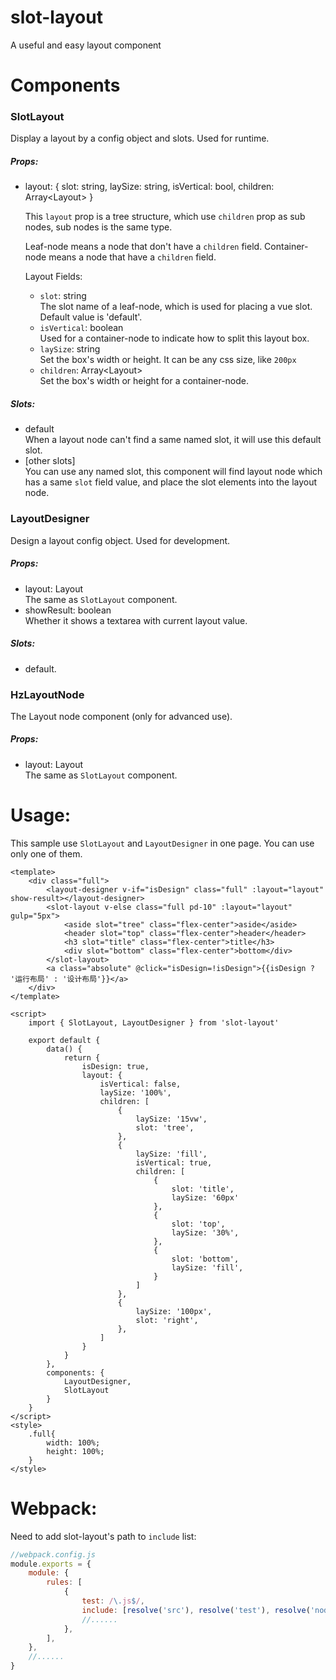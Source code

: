 # slot-layout
A useful and easy layout component

# Components

### SlotLayout
Display a layout by a config object and slots. Used for runtime.

##### Props:
* layout: { slot: string, laySize: string, isVertical: bool, children: Array\<Layout> }

  This `layout` prop is a tree structure, which use `children` prop as sub nodes, sub nodes is the same type. 

  Leaf-node means a node that don't have a `children` field. Container-node means a node that have a `children` field.
  
  Layout Fields:
  * `slot`: string   
    The slot name of a leaf-node, which is used for placing a vue slot. Default value is 'default'.
  * `isVertical`: boolean     
    Used for a container-node to indicate how to split this layout box. 
  * `laySize`: string  
    Set the box's width or height. It can be any css size, like `200px`
  * `children`: Array\<Layout>  
    Set the box's width or height for a container-node.
    
##### Slots:
* default   
  When a layout node can't find a same named slot, it will use this default slot.
* [other slots]    
  You can use any named slot, this component will find layout node which has a same `slot` field value, and place the slot elements into the layout node. 
  
### LayoutDesigner
Design a layout config object. Used for development.
##### Props:
* layout: Layout  
The same as `SlotLayout` component.
* showResult: boolean  
Whether it shows a textarea with current layout value.
##### Slots:
* default.

### HzLayoutNode
The Layout node component (only for advanced use).
##### Props:
* layout: Layout  
The same as `SlotLayout` component.

# Usage:
This sample use `SlotLayout` and `LayoutDesigner` in one page.
You can use only one of them.

````vue
<template>
    <div class="full">
        <layout-designer v-if="isDesign" class="full" :layout="layout" show-result></layout-designer>
        <slot-layout v-else class="full pd-10" :layout="layout" gulp="5px">
            <aside slot="tree" class="flex-center">aside</aside>
            <header slot="top" class="flex-center">header</header>
            <h3 slot="title" class="flex-center">title</h3>
            <div slot="bottom" class="flex-center">bottom</div>
        </slot-layout>
        <a class="absolute" @click="isDesign=!isDesign">{{isDesign ? '运行布局' : '设计布局'}}</a>
    </div>
</template>

<script>
    import { SlotLayout, LayoutDesigner } from 'slot-layout'

    export default {
        data() {
            return {
                isDesign: true,
                layout: {
                    isVertical: false,
                    laySize: '100%',
                    children: [
                        {
                            laySize: '15vw',
                            slot: 'tree',
                        },
                        {
                            laySize: 'fill',
                            isVertical: true,
                            children: [
                                {
                                    slot: 'title',
                                    laySize: '60px'
                                },
                                {
                                    slot: 'top',
                                    laySize: '30%',
                                },
                                {
                                    slot: 'bottom',
                                    laySize: 'fill',
                                }
                            ]
                        },
                        {
                            laySize: '100px',
                            slot: 'right',
                        },
                    ]
                }
            }
        },
        components: {
            LayoutDesigner,
            SlotLayout
        }
    }
</script>
<style>
    .full{
        width: 100%;
        height: 100%;
    }
</style>
````

# Webpack:   

Need to add slot-layout's path to `include` list:

````js
//webpack.config.js
module.exports = {
    module: {
        rules: [
            {
                test: /\.js$/,
                include: [resolve('src'), resolve('test'), resolve('node_modules/slot-layout')],
                //......
            },
        ],
    },
    //......
}
````

